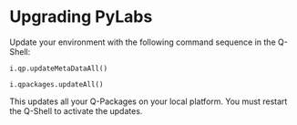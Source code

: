 # Upgrading PyLabs

Update your environment with the following command sequence in the Q-Shell:

    i.qp.updateMetaDataAll()
    
    i.qpackages.updateAll()

This updates all your Q-Packages on your local platform. You must restart the Q-Shell to activate the updates.